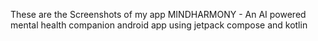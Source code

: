 These are the Screenshots of my app MINDHARMONY - An AI powered mental health companion android app using jetpack compose and kotlin
